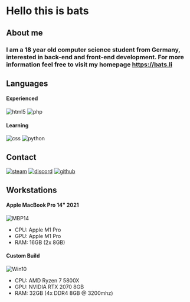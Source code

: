 # Hello this is bats

## About me 
### I am a 18 year old computer science student from Germany, interested in back-end and front-end development. For more information feel free to visit my homepage https://bats.li

## Languages
#### Experienced
![html5](https://img.shields.io/badge/HTML5-E34F26?style=for-the-badge&logo=html5&logoColor=white)
![php](https://img.shields.io/badge/PHP-777BB4?style=for-the-badge&logo=php&logoColor=white)

#### Learning
![css](https://img.shields.io/badge/CSS3-1572B6?style=for-the-badge&logo=css3&logoColor=white)
![python](https://img.shields.io/badge/Python-FFD43B?style=for-the-badge&logo=python&logoColor=blue)
 
 ## Contact
[![steam](https://img.shields.io/badge/Steam-000000?style=for-the-badge&logo=steam&logoColor=white)](https://steamcommunity.com/id/batscs/)
[![discord](https://img.shields.io/badge/Discord-5865F2?style=for-the-badge&logo=discord&logoColor=white)](https://discord.com/users/170264645397905408/)
[![github](https://img.shields.io/badge/GitHub-100000?style=for-the-badge&logo=github&logoColor=white)](https://github.com/batscs)

## Workstations
####  Apple MacBook Pro 14" 2021
![MBP14](https://img.shields.io/badge/mac%20os-000000?style=for-the-badge&logo=apple&logoColor=white)
- CPU: Apple M1 Pro
- GPU: Apple M1 Pro
- RAM: 16GB (2x 8GB)

#### Custom Build
![Win10](https://img.shields.io/badge/Windows-0078D6?style=for-the-badge&logo=windows&logoColor=white) 
- CPU: AMD Ryzen 7 5800X
- GPU: NVIDIA RTX 2070 8GB
- RAM: 32GB (4x DDR4 8GB @ 3200mhz)
 
<!--
**batscs/batscs** is a ✨ _special_ ✨ repository because its `README.md` (this file) appears on your GitHub profile.

Here are some ideas to get you started:

- 🔭 I’m currently working on ...
- 🌱 I’m currently learning ...
- 👯 I’m looking to collaborate on ...
- 🤔 I’m looking for help with ...
- 💬 Ask me about ...
- 📫 How to reach me: ...
- 😄 Pronouns: ...
- ⚡ Fun fact: ...
-->
